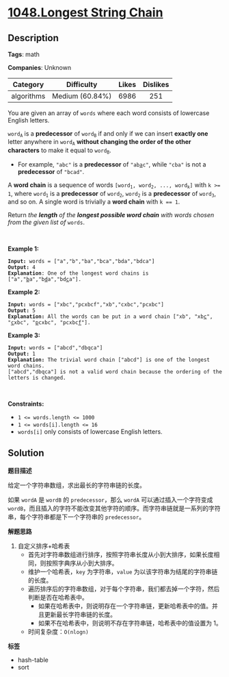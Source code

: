 # [1048.Longest String Chain](https://leetcode.com/problems/longest-string-chain/description/)

## Description

**Tags**: math

**Companies**: Unknown

|  Category  |   Difficulty    | Likes | Dislikes |
| :--------: | :-------------: | :---: | :------: |
| algorithms | Medium (60.84%) | 6986  |   251    |

<p>You are given an array of <code>words</code> where each word consists of lowercase English letters.</p>
<p><code>word<sub>A</sub></code> is a <strong>predecessor</strong> of <code>word<sub>B</sub></code> if and only if we can insert <strong>exactly one</strong> letter anywhere in <code>word<sub>A</sub></code> <strong>without changing the order of the other characters</strong> to make it equal to <code>word<sub>B</sub></code>.</p>
<ul>
  <li>For example, <code>&quot;abc&quot;</code> is a <strong>predecessor</strong> of <code>&quot;ab<u>a</u>c&quot;</code>, while <code>&quot;cba&quot;</code> is not a <strong>predecessor</strong> of <code>&quot;bcad&quot;</code>.</li>
</ul>
<p>A <strong>word chain</strong><em> </em>is a sequence of words <code>[word<sub>1</sub>, word<sub>2</sub>, ..., word<sub>k</sub>]</code> with <code>k &gt;= 1</code>, where <code>word<sub>1</sub></code> is a <strong>predecessor</strong> of <code>word<sub>2</sub></code>, <code>word<sub>2</sub></code> is a <strong>predecessor</strong> of <code>word<sub>3</sub></code>, and so on. A single word is trivially a <strong>word chain</strong> with <code>k == 1</code>.</p>
<p>Return <em>the <strong>length</strong> of the <strong>longest possible word chain</strong> with words chosen from the given list of </em><code>words</code>.</p>
<p>&nbsp;</p>
<p><strong class="example">Example 1:</strong></p>
<pre><code><strong>Input:</strong> words = [&quot;a&quot;,&quot;b&quot;,&quot;ba&quot;,&quot;bca&quot;,&quot;bda&quot;,&quot;bdca&quot;]
<strong>Output:</strong> 4
<strong>Explanation</strong>: One of the longest word chains is [&quot;a&quot;,&quot;<u>b</u>a&quot;,&quot;b<u>d</u>a&quot;,&quot;bd<u>c</u>a&quot;].</code></pre>
<p><strong class="example">Example 2:</strong></p>
<pre><code><strong>Input:</strong> words = [&quot;xbc&quot;,&quot;pcxbcf&quot;,&quot;xb&quot;,&quot;cxbc&quot;,&quot;pcxbc&quot;]
<strong>Output:</strong> 5
<strong>Explanation:</strong> All the words can be put in a word chain [&quot;xb&quot;, &quot;xb<u>c</u>&quot;, &quot;<u>c</u>xbc&quot;, &quot;<u>p</u>cxbc&quot;, &quot;pcxbc<u>f</u>&quot;].</code></pre>
<p><strong class="example">Example 3:</strong></p>
<pre><code><strong>Input:</strong> words = [&quot;abcd&quot;,&quot;dbqca&quot;]
<strong>Output:</strong> 1
<strong>Explanation:</strong> The trivial word chain [&quot;abcd&quot;] is one of the longest word chains.
[&quot;abcd&quot;,&quot;dbqca&quot;] is not a valid word chain because the ordering of the letters is changed.</code></pre>
<p>&nbsp;</p>
<p><strong>Constraints:</strong></p>
<ul>
  <li><code>1 &lt;= words.length &lt;= 1000</code></li>
  <li><code>1 &lt;= words[i].length &lt;= 16</code></li>
  <li><code>words[i]</code> only consists of lowercase English letters.</li>
</ul>

## Solution

**题目描述**

给定一个字符串数组，求出最长的字符串链的长度。

如果 `wordA` 是 `wordB` 的 `predecessor`，那么 `wordA` 可以通过插入一个字符变成 `wordB`，而且插入的字符不能改变其他字符的顺序。而字符串链就是一系列的字符串，每个字符串都是下一个字符串的 `predecessor`。

**解题思路**

1. 自定义排序+哈希表
   - 首先对字符串数组进行排序，按照字符串长度从小到大排序，如果长度相同，则按照字典序从小到大排序。
   - 维护一个哈希表，`key` 为字符串，`value` 为以该字符串为结尾的字符串链的长度。
   - 遍历排序后的字符串数组，对于每个字符串，我们都去掉一个字符，然后判断是否在哈希表中。
     - 如果在哈希表中，则说明存在一个字符串链，更新哈希表中的值。并且更新最长字符串链的长度。
     - 如果不在哈希表中，则说明不存在字符串链，哈希表中的值设置为 1。
   - 时间复杂度：`O(nlogn)`

**标签**

- hash-table
- sort
